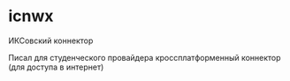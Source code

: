 icnwx
=====

ИКСовский коннектор

Писал для студенческого провайдера кроссплатформенный коннектор (для доступа в интернет)
